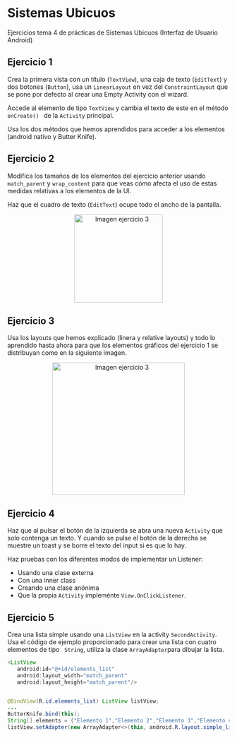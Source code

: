 # Sistemas Ubicuos
Ejercicios tema 4 de prácticas de Sistemas Ubicuos (Interfaz de Usuario Android)
## Ejercicio 1
Crea la primera vista con un título (``` TextView ```), una caja de texto (``` EditText ```) y dos botones (``` Button ```), usa un ``` LinearLayout ``` en vez del ``` ConstraintLayout ``` que se pone por defecto al crear una Empty Activity con el wizard.

Accede al elemento de tipo ``` TextView ``` y cambia el texto de este en el método ```onCreate() ``` de la ``` Activity ``` principal.

Usa los dos métodos que hemos aprendidos para acceder a los elementos (android nativo y Butter Knife).
## Ejercicio 2
Modifica los tamaños de los elementos del ejercicio anterior usando ``` match_parent ``` y ``` wrap_content ``` para que veas cómo afecta el uso de estas medidas relativas a los elementos de la UI.

Haz que el cuadro de texto (``` EditText ```) ocupe todo el ancho de la pantalla.
<p align="center">
<img 
src="https://raw.githubusercontent.com/rodrimmbdev/seu_t4/master/imgs/exercise_2.png"
alt="Imagen ejercicio 3"
height="200"
/>
</p>

## Ejercicio 3
Usa los layouts que hemos explicado (linera y relative layouts) y todo lo aprendido hasta ahora para que los elementos gráficos del ejercicio 1 se distribuyan como en la siguiente imagen.
<p align="center">
<img 
src="https://raw.githubusercontent.com/rodrimmbdev/seu_t4/master/imgs/exercise_3.png"
alt="Imagen ejercicio 3"
height="300"
/>
</p>

## Ejercicio 4
Haz que al pulsar el botón de la izquierda se abra una nueva ``` Activity ``` que solo contenga un texto. Y cuando se pulse el botón de la derecha se muestre un toast y se borre el texto del input si es que lo hay.

Haz pruebas con los diferentes modos de implementar un Listener:
* Usando una clase externa
* Con una inner class
* Creando una clase anónima
* Que la propia ``` Activity ``` impleménte ``` View.OnClickListener ```.

## Ejercicio 5
Crea una lista simple usando una ``` ListView ``` en la activity ``` SecondActivity ```. Usa el código de ejemplo proporcionado para crear una lista con cuatro elementos de tipo ``` String```, utiliza la clase ```ArrayAdapter```para dibujar la lista.

``` java
<ListView
   android:id="@+id/elements_list"
   android:layout_width="match_parent"
   android:layout_height="match_parent"/>


@BindView(R.id.elements_list) ListView listView;
...
ButterKnife.bind(this);
String[] elements = {"Elemento 1","Elemento 2","Elemento 3","Elemento 4"};
listView.setAdapter(new ArrayAdapter<>(this, android.R.layout.simple_list_item_1, elements));
``` 


